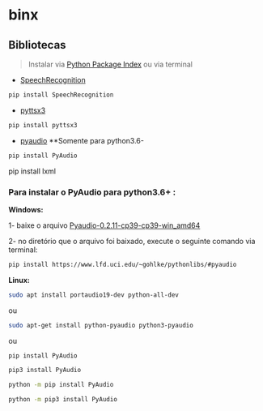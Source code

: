 # binx

## Bibliotecas 
> Instalar via [Python Package Index](https://pypi.org/) ou via terminal

- [SpeechRecognition](https://pypi.org/project/SpeechRecognition/)  
```bash
pip install SpeechRecognition
```
- [pyttsx3](https://pypi.org/project/pyttsx3/)
```bash
pip install pyttsx3
```
- [pyaudio](https://pypi.org/project/PyAudio/) **Somente para python3.6-
```bash
pip install PyAudio
```

pip install lxml

### Para instalar o PyAudio para python3.6+ :

**Windows:**

1- baixe o arquivo [Pyaudio-0.2.11-cp39-cp39-win_amd64](https://www.lfd.uci.edu/~gohlke/pythonlibs/#pyaudio)

2- no diretório que o arquivo foi baixado, execute o seguinte comando via terminal:
```bash
pip install https://www.lfd.uci.edu/~gohlke/pythonlibs/#pyaudio
```
**Linux:**
```bash
sudo apt install portaudio19-dev python-all-dev
```
ou
```bash
sudo apt-get install python-pyaudio python3-pyaudio
```
ou
```bash
pip install PyAudio
```
```bash
pip3 install PyAudio
```
```bash
python -m pip install PyAudio
```
```bash
python -m pip3 install PyAudio
```







  
